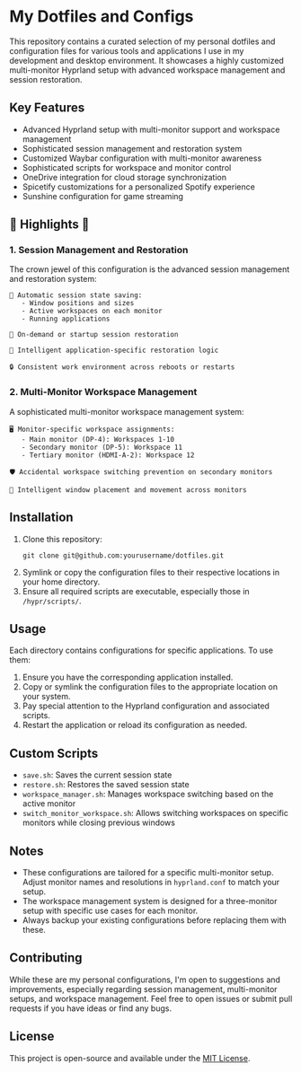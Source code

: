 # My Dotfiles and Configs

This repository contains a curated selection of my personal dotfiles and configuration files for various tools and applications I use in my development and desktop environment. It showcases a highly customized multi-monitor Hyprland setup with advanced workspace management and session restoration.

## Key Features

- Advanced Hyprland setup with multi-monitor support and workspace management
- Sophisticated session management and restoration system
- Customized Waybar configuration with multi-monitor awareness
- Sophisticated scripts for workspace and monitor control
- OneDrive integration for cloud storage synchronization
- Spicetify customizations for a personalized Spotify experience
- Sunshine configuration for game streaming

## 🌟 Highlights 🌟

### 1. Session Management and Restoration

The crown jewel of this configuration is the advanced session management and restoration system:

```
📌 Automatic session state saving:
   - Window positions and sizes
   - Active workspaces on each monitor
   - Running applications

🔄 On-demand or startup session restoration

🧠 Intelligent application-specific restoration logic

🔒 Consistent work environment across reboots or restarts
```

### 2. Multi-Monitor Workspace Management

A sophisticated multi-monitor workspace management system:

```
🖥️ Monitor-specific workspace assignments:
   - Main monitor (DP-4): Workspaces 1-10
   - Secondary monitor (DP-5): Workspace 11
   - Tertiary monitor (HDMI-A-2): Workspace 12

🛡️ Accidental workspace switching prevention on secondary monitors

🧭 Intelligent window placement and movement across monitors
```

## Installation

1. Clone this repository:
   ```
   git clone git@github.com:yourusername/dotfiles.git
   ```
2. Symlink or copy the configuration files to their respective locations in your home directory.
3. Ensure all required scripts are executable, especially those in `/hypr/scripts/`.

## Usage

Each directory contains configurations for specific applications. To use them:

1. Ensure you have the corresponding application installed.
2. Copy or symlink the configuration files to the appropriate location on your system.
3. Pay special attention to the Hyprland configuration and associated scripts.
4. Restart the application or reload its configuration as needed.

## Custom Scripts

- `save.sh`: Saves the current session state
- `restore.sh`: Restores the saved session state
- `workspace_manager.sh`: Manages workspace switching based on the active monitor
- `switch_monitor_workspace.sh`: Allows switching workspaces on specific monitors while closing previous windows

## Notes

- These configurations are tailored for a specific multi-monitor setup. Adjust monitor names and resolutions in `hyprland.conf` to match your setup.
- The workspace management system is designed for a three-monitor setup with specific use cases for each monitor.
- Always backup your existing configurations before replacing them with these.

## Contributing

While these are my personal configurations, I'm open to suggestions and improvements, especially regarding session management, multi-monitor setups, and workspace management. Feel free to open issues or submit pull requests if you have ideas or find any bugs.

## License

This project is open-source and available under the [MIT License](LICENSE).

